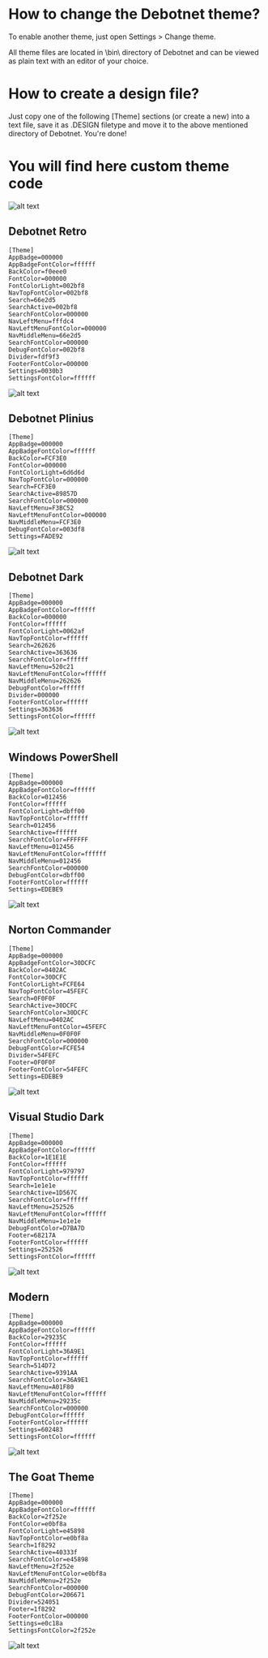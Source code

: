 # How to change the Debotnet theme?
To enable another theme, just open Settings > Change theme.

All theme files are located in \bin\ directory of Debotnet and can be viewed as plain text with an editor of your choice.

# How to create a design file?
Just copy one of the following [Theme] sections (or create a new) into a text file, save it as .DESIGN filetype and move it to the above mentioned directory of Debotnet. You're done!

# You will find here custom theme code
![alt text](https://github.com/Mirinsoft/Debotnet/blob/master/themes/debotnet.png)

Debotnet Retro
---
```
[Theme]
AppBadge=000000
AppBadgeFontColor=ffffff
BackColor=f0eee0
FontColor=000000
FontColorLight=002bf8
NavTopFontColor=002bf8
Search=66e2d5
SearchActive=002bf8
SearchFontColor=000000
NavLeftMenu=fffdc4
NavLeftMenuFontColor=000000
NavMiddleMenu=66e2d5
SearchFontColor=000000
DebugFontColor=002bf8
Divider=fdf9f3
FooterFontColor=000000
Settings=0030b3
SettingsFontColor=ffffff
```
![alt text](https://github.com/Mirinsoft/Debotnet/blob/master/themes/retro.png)

Debotnet Plinius
---
```
[Theme]
AppBadge=000000
AppBadgeFontColor=ffffff
BackColor=FCF3E0
FontColor=000000
FontColorLight=6d6d6d
NavTopFontColor=000000
Search=FCF3E0
SearchActive=89857D
SearchFontColor=000000
NavLeftMenu=F3BC52
NavLeftMenuFontColor=000000
NavMiddleMenu=FCF3E0
DebugFontColor=003df8
Settings=FADE92
```
![alt text](https://github.com/Mirinsoft/Debotnet/blob/master/themes/plinius.png)

Debotnet Dark
---
```
[Theme]
AppBadge=000000
AppBadgeFontColor=ffffff
BackColor=000000
FontColor=ffffff
FontColorLight=0062af
NavTopFontColor=ffffff
Search=262626
SearchActive=363636
SearchFontColor=ffffff
NavLeftMenu=520c21
NavLeftMenuFontColor=ffffff
NavMiddleMenu=262626
DebugFontColor=ffffff
Divider=000000
FooterFontColor=ffffff
Settings=363636
SettingsFontColor=ffffff
```
![alt text](https://github.com/Mirinsoft/Debotnet/blob/master/themes/dark.png)

Windows PowerShell
---
```
[Theme]
AppBadge=000000
AppBadgeFontColor=ffffff
BackColor=012456
FontColor=ffffff
FontColorLight=dbff00
NavTopFontColor=ffffff
Search=012456
SearchActive=ffffff
SearchFontColor=FFFFFF
NavLeftMenu=012456
NavLeftMenuFontColor=ffffff
NavMiddleMenu=012456
SearchFontColor=000000
DebugFontColor=dbff00
FooterFontColor=ffffff
Settings=EDEBE9
```
![alt text](https://github.com/Mirinsoft/Debotnet/blob/master/themes/powershell.png)

Norton Commander 
---
```
[Theme]
AppBadge=000000
AppBadgeFontColor=30DCFC
BackColor=0402AC
FontColor=30DCFC
FontColorLight=FCFE64
NavTopFontColor=45FEFC
Search=0F0F0F
SearchActive=30DCFC
SearchFontColor=30DCFC
NavLeftMenu=0402AC
NavLeftMenuFontColor=45FEFC
NavMiddleMenu=0F0F0F
SearchFontColor=000000
DebugFontColor=FCFE54
Divider=54FEFC
Footer=0F0F0F
FooterFontColor=54FEFC
Settings=EDEBE9
```
![alt text](https://github.com/Mirinsoft/Debotnet/blob/master/themes/norton-commander.png)

Visual Studio Dark
---
```
[Theme]
AppBadge=000000
AppBadgeFontColor=ffffff
BackColor=1E1E1E
FontColor=ffffff
FontColorLight=979797
NavTopFontColor=ffffff
Search=1e1e1e
SearchActive=1D567C
SearchFontColor=ffffff
NavLeftMenu=252526
NavLeftMenuFontColor=ffffff
NavMiddleMenu=1e1e1e
DebugFontColor=D7BA7D
Footer=68217A
FooterFontColor=ffffff
Settings=252526
SettingsFontColor=ffffff
```
![alt text](https://github.com/Mirinsoft/debotnet/blob/master/themes/vscode.png)

Modern
---
```
[Theme]
AppBadge=000000
AppBadgeFontColor=ffffff
BackColor=29235C
FontColor=ffffff
FontColorLight=36A9E1
NavTopFontColor=ffffff
Search=514D72
SearchActive=9391AA
SearchFontColor=36A9E1
NavLeftMenu=A01F80
NavLeftMenuFontColor=ffffff
NavMiddleMenu=29235c
SearchFontColor=000000
DebugFontColor=ffffff
FooterFontColor=ffffff
Settings=602483
SettingsFontColor=ffffff
```
![alt text](https://github.com/Mirinsoft/debotnet/blob/master/themes/modern.png)

The Goat Theme
---
```
[Theme]
AppBadge=000000
AppBadgeFontColor=ffffff
BackColor=2f252e
FontColor=e0bf8a
FontColorLight=e45898
NavTopFontColor=e0bf8a
Search=1f8292
SearchActive=40333f
SearchFontColor=e45898
NavLeftMenu=2f252e
NavLeftMenuFontColor=e0bf8a
NavMiddleMenu=2f252e
SearchFontColor=000000
DebugFontColor=206671
Divider=524051
Footer=1f8292
FooterFontColor=000000
Settings=e0c18a
SettingsFontColor=2f252e
```
![alt text](https://github.com/Mirinsoft/debotnet/blob/master/themes/the-goat-theme.png)
